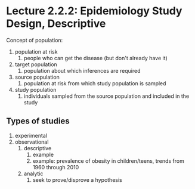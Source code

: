 # Lecture 2.2.2: Epidemiology Study Design, Descriptive

Concept of population:

1. population at risk
   1. people who can get the disease (but don't already have it)
2. target population
   1. population about which inferences are required
3. source population
   1. population at risk from which study population is sampled
4. study population
   1. individuals sampled from the source population and included in the study

## Types of studies

1. experimental
2. observational
   1. descriptive
      1. example
      2. example: prevalence of obesity in children/teens, trends from 1960 through 2010
   2. analytic
      1. seek to prove/disprove a hypothesis

